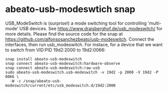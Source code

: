 # abeato-usb-modeswtich snap

USB_ModeSwitch is (surprise!) a mode switching tool for controlling
'multi-mode' USB devices. See https://www.draisberghof.de/usb_modeswitch/ for
more details. Please find the source code for the snap at
https://github.com/alfonsosanchezbeato/usb-modeswitch.
Connect the interfaces, then run usb_modeswitch. For instace, for a
device that we want to switch from VID:PID 19d2:2000 to 19d2:0066:

    snap install abeato-usb-modeswitch
    snap connect abeato-usb-modeswitch:hardware-observe
    snap connect abeato-usb-modeswitch:raw-usb
    sudo abeato-usb-modeswitch.usb-modeswitch -v 19d2 -p 2000 -V 19d2 -P 0066 \
      -W -c /snap/abeato-usb-modeswitch/current/etc/usb_modeswitch.d/19d2:2000
